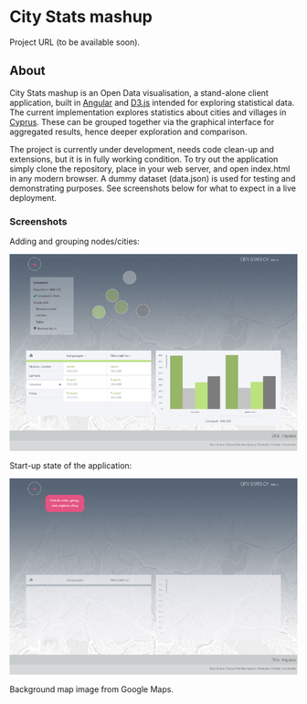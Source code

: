 # City Stats mashup

Project URL (to be available soon).

## About

City Stats mashup is an Open Data visualisation, a stand-alone client application, built in [Angular](https://angularjs.org/) and [D3.js](http://d3js.org/) intended for exploring statistical data. The current implementation explores statistics about cities and villages in [Cyprus](http://en.wikipedia.org/wiki/Cyprus). These can be grouped together via the graphical interface for aggregated results, hence deeper exploration and comparison.

The project is currently under development, needs code clean-up and extensions, but it is in fully working condition. To try out the application simply clone the repository, place in your web server, and open index.html in any modern browser. A dummy dataset (data.json) is used for testing and demonstrating purposes. See screenshots below for what to expect in a live deployment.

### Screenshots

Adding and grouping nodes/cities:

![alt tag](./img/05.55.17.png)

Start-up state of the application:

![alt tag](./img/05.55.47.png)

Background map image from Google Maps.
